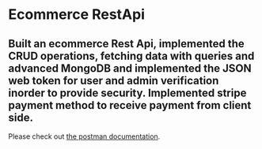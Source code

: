 # Ecommerce RestApi
## Built an ecommerce Rest Api, implemented the CRUD operations, fetching data with queries and advanced MongoDB and implemented the JSON web token for user and admin verification inorder to provide security. Implemented stripe payment method to receive payment from client side.
Please check out [the postman documentation](https://documenter.getpostman.com/view/16601080/Uyxbqpqx).

